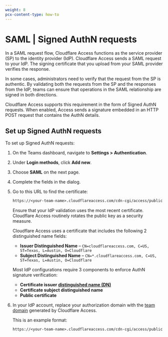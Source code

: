 ```yaml
---
weight: 8
pcx-content-type: how-to
---
```


# SAML | Signed AuthN requests

In a SAML request flow, Cloudflare Access functions as the service provider (SP) to the identity provider (IdP). Cloudflare Access sends a SAML request to your IdP. The signing certificate that you upload from your SAML provider verifies the response.

In some cases, administrators need to verify that the request from the SP is authentic. By validating both the requests from the SP and the responses from the IdP, teams can ensure that operations in the SAML relationship are signed in both directions.

Cloudflare Access supports this requirement in the form of Signed AuthN requests. When enabled, Access sends a signature embedded in an HTTP POST request that contains the AuthN details.

## Set up Signed AuthN requests

To set up Signed AuthN requests:

1. On the Teams dashboard, navigate to **Settings > Authentication**.

1. Under **Login methods**, click **Add new**.

1. Choose **SAML** on the next page.

1. Complete the fields in the dialog.

1. Go to this URL to find the certificate:

   ```txt
   https://<your-team-name>.cloudflareaccess.com/cdn-cgi/access/public-cert
   ```

   Ensure that your IdP validation uses the most recent certificate. Cloudflare Access routinely rotates the public key as a security measure.

   Cloudflare Access uses a certificate that includes the following 2 distinguished name fields:

   - **Issuer Distinguished Name** – `CN=cloudflareaccess.com, C=US, ST=Texas, L=Austin, O=Cloudflare`
   - **Subject Distinguished Name** – `CN=*.cloudflareaccess.com, C=US, ST=Texas, L=Austin, O=Cloudflare`

   Most IdP configurations require 3 components to enforce AuthN signature verification:

   - **Certificate issuer [distinguished name (DN)](https://knowledge.digicert.com/generalinformation/INFO1745.html)**
   - **Certificate subject distinguished name**
   - **Public certificate**

1. In your IdP account, replace your authorization domain with the [team domain](/glossary#team-domain) generated by Cloudflare Access.

   This is an example format:

   ```txt
   https://<your-team-name>.cloudflareaccess.com/cdn-cgi/access/public-cert
   ```
